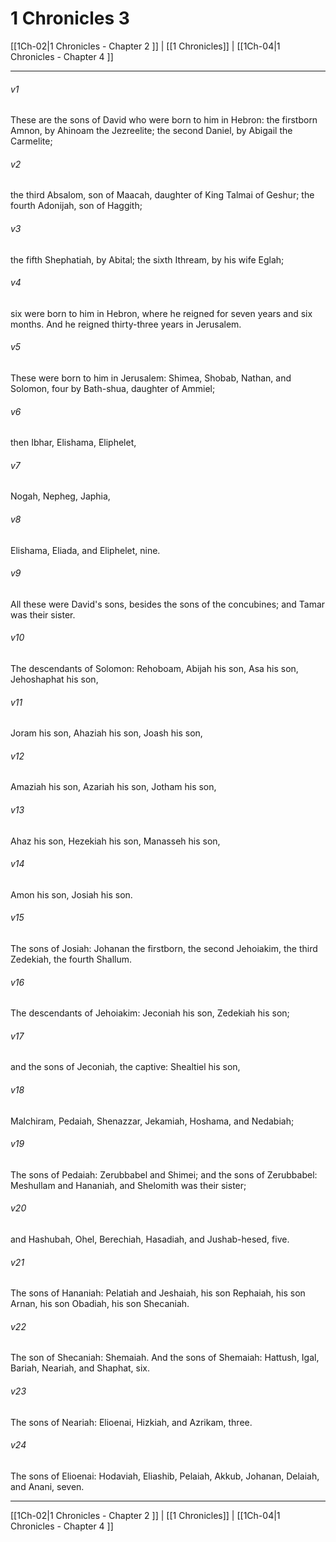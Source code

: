 # 1 Chronicles 3

[[1Ch-02|1 Chronicles - Chapter 2 ]] | [[1 Chronicles]] | [[1Ch-04|1 Chronicles - Chapter 4 ]]
***

###### v1
These are the sons of David who were born to him in Hebron: the firstborn Amnon, by Ahinoam the Jezreelite; the second Daniel, by Abigail the Carmelite;
###### v2
the third Absalom, son of Maacah, daughter of King Talmai of Geshur; the fourth Adonijah, son of Haggith;
###### v3
the fifth Shephatiah, by Abital; the sixth Ithream, by his wife Eglah;
###### v4
six were born to him in Hebron, where he reigned for seven years and six months. And he reigned thirty-three years in Jerusalem.
###### v5
These were born to him in Jerusalem: Shimea, Shobab, Nathan, and Solomon, four by Bath-shua, daughter of Ammiel;
###### v6
then Ibhar, Elishama, Eliphelet,
###### v7
Nogah, Nepheg, Japhia,
###### v8
Elishama, Eliada, and Eliphelet, nine.
###### v9
All these were David's sons, besides the sons of the concubines; and Tamar was their sister.
###### v10
The descendants of Solomon: Rehoboam, Abijah his son, Asa his son, Jehoshaphat his son,
###### v11
Joram his son, Ahaziah his son, Joash his son,
###### v12
Amaziah his son, Azariah his son, Jotham his son,
###### v13
Ahaz his son, Hezekiah his son, Manasseh his son,
###### v14
Amon his son, Josiah his son.
###### v15
The sons of Josiah: Johanan the firstborn, the second Jehoiakim, the third Zedekiah, the fourth Shallum.
###### v16
The descendants of Jehoiakim: Jeconiah his son, Zedekiah his son;
###### v17
and the sons of Jeconiah, the captive: Shealtiel his son,
###### v18
Malchiram, Pedaiah, Shenazzar, Jekamiah, Hoshama, and Nedabiah;
###### v19
The sons of Pedaiah: Zerubbabel and Shimei; and the sons of Zerubbabel: Meshullam and Hananiah, and Shelomith was their sister;
###### v20
and Hashubah, Ohel, Berechiah, Hasadiah, and Jushab-hesed, five.
###### v21
The sons of Hananiah: Pelatiah and Jeshaiah, his son Rephaiah, his son Arnan, his son Obadiah, his son Shecaniah.
###### v22
The son of Shecaniah: Shemaiah. And the sons of Shemaiah: Hattush, Igal, Bariah, Neariah, and Shaphat, six.
###### v23
The sons of Neariah: Elioenai, Hizkiah, and Azrikam, three.
###### v24
The sons of Elioenai: Hodaviah, Eliashib, Pelaiah, Akkub, Johanan, Delaiah, and Anani, seven.

***

[[1Ch-02|1 Chronicles - Chapter 2 ]] | [[1 Chronicles]] | [[1Ch-04|1 Chronicles - Chapter 4 ]]
